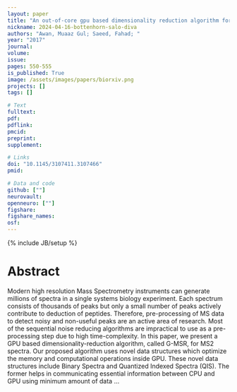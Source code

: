 ```yaml
---
layout: paper
title: "An out-of-core gpu based dimensionality reduction algorithm for big mass spectrometry data and its application in bottom-up proteomics"
nickname: 2024-04-16-bottenhorn-salo-diva
authors: "Awan, Muaaz Gul; Saeed, Fahad; "
year: "2017"
journal: 
volume: 
issue:
pages: 550-555
is_published: True
image: /assets/images/papers/biorxiv.png
projects: []
tags: []

# Text
fulltext:
pdf:
pdflink:
pmcid:
preprint: 
supplement:

# Links
doi: "10.1145/3107411.3107466"
pmid:

# Data and code
github: [""]
neurovault:
openneuro: [""]
figshare:
figshare_names:
osf:
---
```

{% include JB/setup %}

# Abstract

Modern high resolution Mass Spectrometry instruments can generate millions of spectra in a single systems biology experiment. Each spectrum consists of thousands of peaks but only a small number of peaks actively contribute to deduction of peptides. Therefore, pre-processing of MS data to detect noisy and non-useful peaks are an active area of research. Most of the sequential noise reducing algorithms are impractical to use as a pre-processing step due to high time-complexity. In this paper, we present a GPU based dimensionality-reduction algorithm, called G-MSR, for MS2 spectra. Our proposed algorithm uses novel data structures which optimize the memory and computational operations inside GPU. These novel data structures include Binary Spectra and Quantized Indexed Spectra (QIS). The former helps in communicating essential information between CPU and GPU using minimum amount of data …
